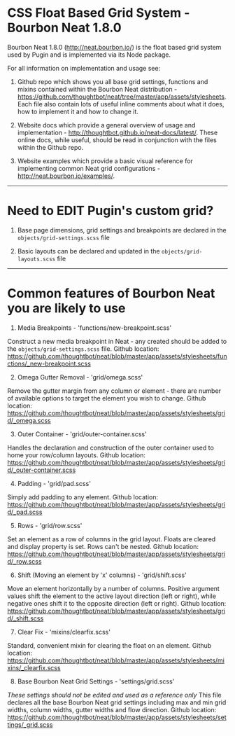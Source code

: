 # CSS Float Based Grid System - Bourbon Neat 1.8.0

Bourbon Neat 1.8.0 (http://neat.bourbon.io/) is the float based grid system used by Pugin and is implemented via its Node package.

For all information on implementation and usage see:

1. Github repo which shows you all base grid settings, functions and mixins contained within the Bourbon Neat distribution - https://github.com/thoughtbot/neat/tree/master/app/assets/stylesheets. Each file also contain lots of useful inline comments about what it does, how to implement it and how to change it.  

2. Website docs which provide a general overview of usage and implementation - http://thoughtbot.github.io/neat-docs/latest/. These online docs, while useful, should be read in conjunction with the files within the Github repo.

3. Website examples which provide a basic visual reference for implementing common Neat grid configurations - http://neat.bourbon.io/examples/.

------------------------------------------------------------------------------------------------------------------------------------

# Need to EDIT Pugin's custom grid?

1. Base page dimensions, grid settings and breakpoints are declared in the `objects/grid-settings.scss` file

2. Basic layouts can be declared and updated in the `objects/grid-layouts.scss` file

------------------------------------------------------------------------------------------------------------------------------------

# Common features of Bourbon Neat you are likely to use

1. Media Breakpoints - 'functions/new-breakpoint.scss'

Construct a new media breakpoint in Neat - any created should be added to the `objects/grid-settings.scss` file.
Github location: https://github.com/thoughtbot/neat/blob/master/app/assets/stylesheets/functions/_new-breakpoint.scss

2. Omega Gutter Removal - 'grid/omega.scss'

Remove the gutter margin from any column or element - there are number of available options to target the element you wish to change.
Github location: https://github.com/thoughtbot/neat/blob/master/app/assets/stylesheets/grid/_omega.scss

3. Outer Container - 'grid/outer-container.scss'

Handles the declaration and construction of the outer container used to home your row/column layouts.
Github location: https://github.com/thoughtbot/neat/blob/master/app/assets/stylesheets/grid/_outer-container.scss

4. Padding - 'grid/pad.scss'

Simply add padding to any element.
Github location: https://github.com/thoughtbot/neat/blob/master/app/assets/stylesheets/grid/_pad.scss

5. Rows - 'grid/row.scss'

Set an element as a row of columns in the grid layout. Floats are cleared and display property is set. Rows can't be nested.
Github location: https://github.com/thoughtbot/neat/blob/master/app/assets/stylesheets/grid/_row.scss

6. Shift (Moving an element by 'x' columns) - 'grid/shift.scss'

Move an element horizontally by a number of columns. Positive argument values shift the element to the active layout direction (left or right), while negative ones shift it to the opposite direction (left or right).
Github location: https://github.com/thoughtbot/neat/blob/master/app/assets/stylesheets/grid/_shift.scss

7. Clear Fix - 'mixins/clearfix.scss'

Standard, convenient mixin for clearing the float on an element.
Github location: https://github.com/thoughtbot/neat/blob/master/app/assets/stylesheets/mixins/_clearfix.scss

8. Base Bourbon Neat Grid Settings - 'settings/grid.scss'

*These settings should not be edited and used as a reference only*
This file declares all the base Bourbon Neat grid settings including max and min grid widths, column widths, gutter widths and flow direction.
Github location: https://github.com/thoughtbot/neat/blob/master/app/assets/stylesheets/settings/_grid.scss
